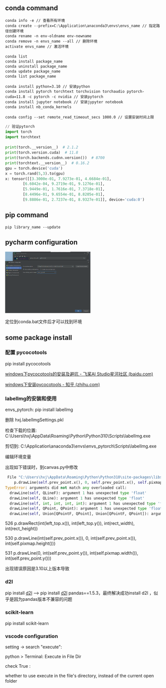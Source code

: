 ## conda command
```shell
conda info -e // 查看所有环境
conda create --prefix=C:\Application\anaconda3\envs\envs_name // 指定路径创建环境
conda rename -n env-oldname env-newname
conda remove -n envs_name --all // 删除环境
activate envs_name // 激活环境

conda list
conda install package_name
conda uninstall package_name
conda update package_name
conda list package_name

conda install python=3.10 // 安装python
conda install pytorch torchtext torchvision torchaudio pytorch-cuda=11.8 -c pytorch -c nvidia // 安装pytorch
conda install jupyter notebook // 安装jypyter notebook
conda install nb_conda_kernels

conda config --set remote_read_timeout_secs 1000.0 // 设置安装时间上限
```
```python
// 验证pytorch
import torch
import torchtext

print(torch.__version__)  # 2.1.2
print(torch.version.cuda)  # 11.8
print(torch.backends.cudnn.version())  # 8700
print(torchtext.__version__)  # 0.16.2
gpu = torch.device('cuda')
x = torch.rand(5,3).to(gpu)
x: tensor([[3.3000e-01, 7.9273e-01, 4.6684e-01],
        [6.6042e-04, 9.2719e-01, 9.1276e-01],
        [5.9449e-01, 1.7616e-01, 7.3718e-01],
        [8.4496e-01, 9.6554e-01, 8.8205e-01],
        [9.8886e-01, 2.7237e-01, 8.9327e-01]], device='cuda:0')
```

## pip command
```shell
pip library_name --update

```

## pycharm configuration
<img src=".\conda.assets\image-20230724203402801.png" alt="image-20230724203402801" style="zoom: 30%;" />

定位到conda.bat文件后才可以找到环境

## some package install
### 配置 pycocotools

pip install pycocotools

[windows下pycocotools的安装及避坑 - 飞桨AI Studio星河社区 (baidu.com)](https://aistudio.baidu.com/projectdetail/980509)

[windows下安装pycocotools - 知乎 (zhihu.com)](https://zhuanlan.zhihu.com/p/130697744)

### labelImg的安装和使用

envs_pytorch:  pip install labelImg

删除  hxj\.labelImgSettings.pkl

检查下载的位置:  C:\Users\hxj\AppData\Roaming\Python\Python310\Scripts\labelImg.exe

剪切到:  C:\Application\anaconda3\envs\envs_pytorch\Scripts\labelImg.exe

编辑环境变量

出现如下错误时，到canvas.py中修改

```python
 File "C:\Users\hxj\AppData\Roaming\Python\Python310\site-packages\libs\canvas.py", line 530, in paintEvent
    p.drawLine(self.prev_point.x(), 0, self.prev_point.x(), self.pixmap.height())
TypeError: arguments did not match any overloaded call:
  drawLine(self, QLineF): argument 1 has unexpected type 'float'
  drawLine(self, QLine): argument 1 has unexpected type 'float'
  drawLine(self, int, int, int, int): argument 1 has unexpected type 'float'
  drawLine(self, QPoint, QPoint): argument 1 has unexpected type 'float'
  drawLine(self, Union[QPointF, QPoint], Union[QPointF, QPoint]): argument 1 has unexpected type 'float'
```

526  p.drawRect(int(left_top.x()), int(left_top.y()), int(rect_width), int(rect_height))

530  p.drawLine(int(self.prev_point.x()), 0, int(self.prev_point.x()), int(self.pixmap.height()))

531  p.drawLine(0, int(self.prev_point.y()), int(self.pixmap.width()), int(self.prev_point.y()))

出现错误原因是3.10以上版本导致

### d2l

pip install [d2l](https://so.csdn.net/so/search?q=d2l&spm=1001.2101.3001.7020) ——> pip install [d2l](https://so.csdn.net/so/search?q=d2l&spm=1001.2101.3001.7020) pandas==1.5.3，最终解决成功install d2l ，似乎是因为pandas版本不兼容的问题

### scikit-learn

pip install scikit-learn

### vscode configuration

setting -> search "execute":

python > Terminal: Execute in File Dir

check True : 

whether to use execute in the file's directory, instead of the current open folder
